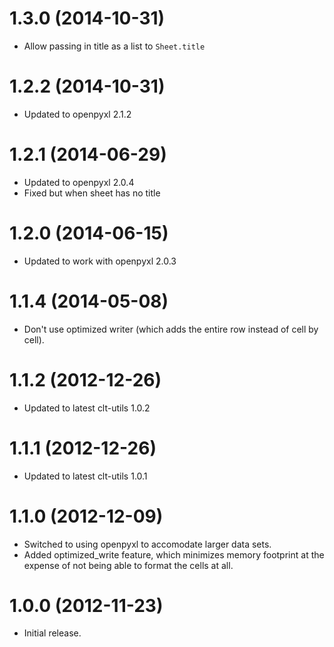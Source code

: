 1.3.0 (2014-10-31)
==================
* Allow passing in title as a list to `Sheet.title`

1.2.2 (2014-10-31)
==================
* Updated to openpyxl 2.1.2

1.2.1 (2014-06-29)
==================
* Updated to openpyxl 2.0.4
* Fixed but when sheet has no title

1.2.0 (2014-06-15)
==================
* Updated to work with openpyxl 2.0.3

1.1.4 (2014-05-08)
==================
* Don't use optimized writer (which adds the entire row instead of cell by
  cell).

1.1.2 (2012-12-26)
==================
* Updated to latest clt-utils 1.0.2

1.1.1 (2012-12-26)
==================
* Updated to latest clt-utils 1.0.1

1.1.0 (2012-12-09)
==================
* Switched to using openpyxl to accomodate larger data sets.
* Added optimized_write feature, which minimizes memory footprint at the
  expense of not being able to format the cells at all.

1.0.0 (2012-11-23)
==================
* Initial release.
